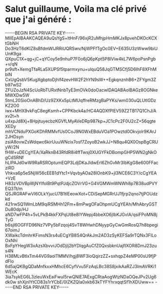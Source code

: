 # Salut guillaume, Voila ma clé privé que j'ai généré :
-----BEGIN RSA PRIVATE KEY-----
MIIEpAIBAAKCAQEA9uQsYgS+ltHnF/96xjR2uMhjpHmMKJx8pvehDKOcKCXtGbNH
Do3HzT6dKlZ8sBfdmWIJRRiUQRSwv/NjWPFfTgOc0EV+E635U3zWww9biUUnK9ga
QXpuC1X+qg+jC+qYCoy5e9nhuP7F0o6jQ6pKpt5P8lViw4kL7W6poPsnPgb+v/qN
pr9sft+XemgTfaRLa5XUPSf5tparmxynu+ulquQ58JqGTMSCfj5D6IhF8XFhMblN
CxUgQsbV5KugXgbptoDjhlf4zevHW2F2hYN9sW++EgkqnznhB6+ZFYgm3Zb97wS2
ZFUZoJzN4ScUoRbTURxtNnbTyE3mOVk0doOacwIDAQABAoIBAGz8OGNkeMWXDw5W
5tmL20SioOnABhD/Uz9ZXKx5pLtMUqffreRMzgBaPYKs/wm030uQLUtlGDzKZ2O0
iwx+MHX9vkFqC8egKsmh+CPPKbck4a/HC4AQDXfPlEV59Z2TB17Q1ChJ/Axv2t+h
u4xpJd8Xj+8HpjtuyecbzKGVfLMyAVeDRp987kp+JC1cPc2F0U2cZ+56qgteXEDy
mhVCNduPXGoKDhRMMvfUs0CoJ9N0WxEBduVOa1POwztd0Okvjolr9KArJ2JHDsyn
zsiA8ovwZsWdqwc6kirUuuWNcix7osf7ZoyoB2wkJJ+N8qu4QX0OspBgCRUyW/2N
fHW+uDECgYEA/XaRknB43RfdR8i4ffTwsj0XUGYFkDBompGHP5WN2gNkOgCdSRNf
hLIPAJd0wW9RaRSROptumEQP3LdjDKaJldwErl6ZhGvMr3IbKgG8e600FFacziRD
Vhkva6p5eSNjW56cEEB1dYtc1+VqvbyAOa28IOnbK9+jI3NCE6C3Y/cCgYEA+VzE
H83zVDVBpWjNYIfolBt9PqtPJdjcZOVrVG+G4VGMWmWNWh8p7B38udPVYEQ3Tt/m
QSJRGRAFwVI6OLkYjucU7B1tlEeowXot+CDiSepMGRrUJ1fjrp2qno7tjPOUdzkd
421rwSQ1WmLbM9qiRSMHh12Fm+8mPwgOFaOhpmUCgYEAh/MhAbryGSTDu80dp/HJ
aND7wFP4h+5vLPkB4kkFXPqUt8e8lYWepj4bbeXO6jIbKJGvlA/qsiFPoMN8jTyG
b6sjl6OGFFD96Nz7VPy5bFzqoj4SvT8WHwhDNyypGyCwGmRosQ7h8bpegi67oimJ
XWaikcTdmhrKFimsN3rs4uECgYB8S4QrAkJm2AD3zSyKEFSa9rTQNx3FlLoOxNhi
BxFpYHegW3xAzsXbvvrJOdDjIj2bYDlqgAuCfZ0QxsbknUajfIXOR8DmJ23zus4N
H38MLvBtlxTm44VG9aolTMMV/hgj8WF3ioQqirzZZ+sxhqpZ4eMP00sU9fjPdFlo
6d5ajQKBgQDaMnfkxxHMhcE6CyfVvu5FzAqLBc38S8jxikAaRZJ3ImAVRKi1WEcK
3ia7sykEG6L3zleuWxEaiFwuI5rwQNIE7AExgCRtaAogWtzNDaOQeJPv2Ug6dk0w
shXjnIYtCD83s1rYCbE/0IZKZQla0xkb63kTYFYhrxqqtSf1hXDUww==
-----END RSA PRIVATE KEY-----

